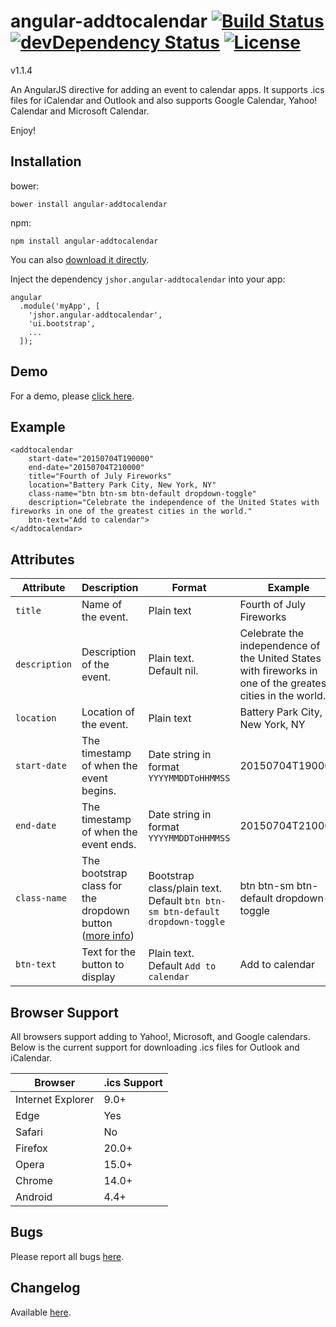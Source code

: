 # angular-addtocalendar  [![Build Status](https://travis-ci.org/jshor/angular-addtocalendar.png?branch=master)](https://travis-ci.org/jshor/angular-addtocalendar) [![devDependency Status](https://david-dm.org/jshor/angular-addtocalendar/dev-status.svg)](https://david-dm.org/jshor/angular-addtocalendar#info=devDependencies) [![License](http://img.shields.io/:license-mit-blue.svg)](http://doge.mit-license.org)

v1.1.4

An AngularJS directive for adding an event to calendar apps. It supports .ics files for iCalendar and Outlook and also supports Google Calendar, Yahoo! Calendar and Microsoft Calendar.

Enjoy!

## Installation

bower:
```
bower install angular-addtocalendar
```
npm:

```
npm install angular-addtocalendar
```

You can also [download it directly](https://github.com/jshor/angular-addtocalendar/archive/v1.1.4.tar.gz).

Inject the dependency `jshor.angular-addtocalendar` into your app:

```
angular
  .module('myApp', [
    'jshor.angular-addtocalendar', 
    'ui.bootstrap',
    ...
  ]);
```

## Demo

For a demo, please [click here](http://jshor.github.io/angular-addtocalendar/demo/).

## Example

```
<addtocalendar
    start-date="20150704T190000"
    end-date="20150704T210000"
    title="Fourth of July Fireworks"
    location="Battery Park City, New York, NY"
    class-name="btn btn-sm btn-default dropdown-toggle"
    description="Celebrate the independence of the United States with fireworks in one of the greatest cities in the world."
    btn-text="Add to calendar">
</addtocalendar>
```

## Attributes

| **Attribute**   | **Description**                                                                                               | **Format**                                                                    | **Example**                                                                                                 | **Required**  |
|---------------  |-------------------------------------------------------------------------------------------------------------- |------------------------------------------------------------------------------ |------------------------------------------------------------------------------------------------------------ |-------------- |
| `title`         | Name of the event.                                                                                            | Plain text                                                                    | Fourth of July Fireworks                                                                                    | Yes           |
| `description`   | Description of the event.                                                                                     | Plain text. Default nil.                                                      | Celebrate the independence of the United States with fireworks in one of the greatest cities in the world.  | No            |
| `location`      | Location of the event.                                                                                        | Plain text                                                                    | Battery Park City, New York, NY                                                                             | Yes           |
| `start-date`    | The timestamp of when the event begins.                                                                       | Date string in format `YYYYMMDDToHHMMSS`                                      | 20150704T190000                                                                                             | Yes           |
| `end-date`      | The timestamp of when the event ends.                                                                         | Date string in format `YYYYMMDDToHHMMSS`                                      | 20150704T210000                                                                                             | Yes           |
| `class-name`    | The bootstrap class for the dropdown button ([more info](http://getbootstrap.com/components/#btn-dropdowns))  | Bootstrap class/plain text. Default `btn btn-sm btn-default dropdown-toggle`  | btn btn-sm btn-default dropdown-toggle                                                                      | No            |
| `btn-text`    | Text for the button to display                  | Plain text. Default `Add to calendar`         | Add to  calendar                                                                        | No            |

## Browser Support

All browsers support adding to Yahoo!, Microsoft, and Google calendars. Below is the current support for downloading .ics files for Outlook and iCalendar.

| Browser           | .ics Support |
|-------------------|--------------|
| Internet Explorer | 9.0+         |
| Edge              | Yes          |
| Safari            | No           |
| Firefox           | 20.0+        |
| Opera             | 15.0+        |
| Chrome            | 14.0+        |
| Android           | 4.4+         |

## Bugs

Please report all bugs [here](https://github.com/jshor/angular-addtocalendar/issues).

## Changelog

Available [here](https://github.com/jshor/angular-addtocalendar/blob/master/CHANGELOG.md).
